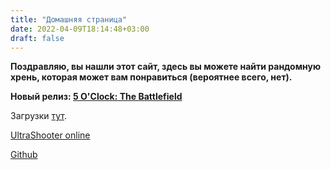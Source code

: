 ```yaml
---
title: "Домашняя страница"
date: 2022-04-09T18:14:48+03:00
draft: false
---
```


**Поздравляю, вы нашли этот сайт, здесь вы можете найти рандомную хрень, которая может вам понравиться (вероятнее всего, нет).**   

**Новый релиз: [5 O'Clock: The Battlefield](/5oclock)**

Загрузки [тут](/downloads).

[UltraShooter online](http://dl-nav.sergds.ga/ultrashooter-web)  

[Github](https://github.com/sergds)